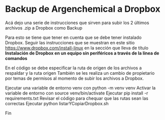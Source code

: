 # Backup de Argenchemical a Dropbox

Acá dejo una serie de instrucciones que sirven para subir los 2 últimos archivos .zip a Dropbox como Backup

Para esto se tiene que tener en cuenta que se debe tener instalado Dropbox.
Seguir las instrucciones que se muestran en este sitio 
https://www.dropbox.com/install-linux
en la sección que lleva de título **Instalación de Dropbox en un equipo sin periféricos a través de la línea de comandos**

En el código se debe especificar la ruta de origen de los archivos a respaldar y la ruta origen
También se les realiza un cambio de propietario por temas de permisos al momento de subir los archivos a Dropbox.

Ejecutar una variable de entorno venv con python -m venv venv 
Activar la variable de entorno con source venv/bin/activate
Ejecutar pip install -r requirements.txt
Revisar el código para chequar que las rutas sean las correctas
Ejecutar python listarYCopiarDropbox.sh

Fin

